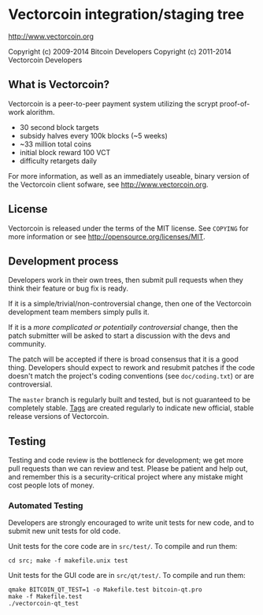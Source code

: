 Vectorcoin integration/staging tree
================================

http://www.vectorcoin.org

Copyright (c) 2009-2014 Bitcoin Developers
Copyright (c) 2011-2014 Vectorcoin Developers

What is Vectorcoin?
----------------

Vectorcoin is a peer-to-peer payment system utilizing the scrypt proof-of-work alorithm.
 - 30 second block targets
 - subsidy halves every 100k blocks (~5 weeks)
 - ~33 million total coins
 - initial block reward 100 VCT
 - difficulty retargets daily

For more information, as well as an immediately useable, binary version of
the Vectorcoin client sofware, see http://www.vectorcoin.org.

License
-------

Vectorcoin is released under the terms of the MIT license. See `COPYING` for more
information or see http://opensource.org/licenses/MIT.

Development process
-------------------

Developers work in their own trees, then submit pull requests when they think
their feature or bug fix is ready.

If it is a simple/trivial/non-controversial change, then one of the Vectorcoin
development team members simply pulls it.

If it is a *more complicated or potentially controversial* change, then the patch
submitter will be asked to start a discussion with the devs and community.

The patch will be accepted if there is broad consensus that it is a good thing.
Developers should expect to rework and resubmit patches if the code doesn't
match the project's coding conventions (see `doc/coding.txt`) or are
controversial.

The `master` branch is regularly built and tested, but is not guaranteed to be
completely stable. [Tags](https://github.com/vectorcoin-project/vectorcoin/tags) are created
regularly to indicate new official, stable release versions of Vectorcoin.

Testing
-------

Testing and code review is the bottleneck for development; we get more pull
requests than we can review and test. Please be patient and help out, and
remember this is a security-critical project where any mistake might cost people
lots of money.

### Automated Testing

Developers are strongly encouraged to write unit tests for new code, and to
submit new unit tests for old code.

Unit tests for the core code are in `src/test/`. To compile and run them:

    cd src; make -f makefile.unix test

Unit tests for the GUI code are in `src/qt/test/`. To compile and run them:

    qmake BITCOIN_QT_TEST=1 -o Makefile.test bitcoin-qt.pro
    make -f Makefile.test
    ./vectorcoin-qt_test

